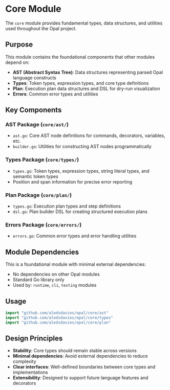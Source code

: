 # Core Module

The `core` module provides fundamental types, data structures, and utilities used throughout the Opal project.

## Purpose

This module contains the foundational components that other modules depend on:

- **AST (Abstract Syntax Tree)**: Data structures representing parsed Opal language constructs
- **Types**: Token types, expression types, and core type definitions  
- **Plan**: Execution plan data structures and DSL for dry-run visualization
- **Errors**: Common error types and utilities

## Key Components

### AST Package (`core/ast/`)
- `ast.go`: Core AST node definitions for commands, decorators, variables, etc.
- `builder.go`: Utilities for constructing AST nodes programmatically

### Types Package (`core/types/`)
- `types.go`: Token types, expression types, string literal types, and semantic token types
- Position and span information for precise error reporting

### Plan Package (`core/plan/`)
- `types.go`: Execution plan types and step definitions
- `dsl.go`: Plan builder DSL for creating structured execution plans

### Errors Package (`core/errors/`)
- `errors.go`: Common error types and error handling utilities

## Module Dependencies

This is a foundational module with minimal external dependencies:
- No dependencies on other Opal modules
- Standard Go library only
- Used by: `runtime`, `cli`, `testing` modules

## Usage

```go
import "github.com/aledsdavies/opal/core/ast"
import "github.com/aledsdavies/opal/core/types"
import "github.com/aledsdavies/opal/core/plan"
```

## Design Principles

- **Stability**: Core types should remain stable across versions
- **Minimal dependencies**: Avoid external dependencies to reduce complexity
- **Clear interfaces**: Well-defined boundaries between core types and implementations
- **Extensibility**: Designed to support future language features and decorators